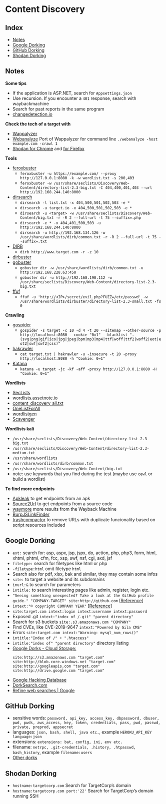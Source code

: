 # Content Discovery

## Index

- [Notes](#notes)
- [Google Dorking](#google-dorking)
- [GitHub Dorking](#github-dorking)
- [Shodan Dorking](#shodan-dorking)

## Notes

**Some tips**
- If the application is ASP.NET, search for `Appsettings.json`
- Use recursion. If you encounter a `401` response, search with waybackmachine
- Search for past reports in the same program
- [changedetection.io](https://github.com/dgtlmoon/changedetection.io)

**Check the tech of a target with**
- [Wappalyzer](https://www.wappalyzer.com/)
- [Webanalyze](https://github.com/rverton/webanalyze) Port of Wappalyzer for command line
  `./webanalyze -host example.com -crawl 1`
- [Shodan for Chrome](https://chrome.google.com/webstore/detail/shodan/jjalcfnidlmpjhdfepjhjbhnhkbgleap) and [for Firefox](https://addons.mozilla.org/en-US/firefox/addon/shodan_io/)

**Tools**
- [feroxbuster](https://github.com/epi052/feroxbuster)
  - `feroxbuster -u https://example.com/ --proxy http://127.0.0.1:8080 -k -w wordlist.txt -s 200,403`
  - `feroxbuster -w /usr/share/seclists/Discovery/Web-Content/directory-list-2.3-big.txt -C 404,400,401,403 --url http://192.168.244.140:8000`
- [dirsearch](https://github.com/maurosoria/dirsearch)
  - `dirsearch -l list.txt -x 404,500,501,502,503 -e *`
  - `dirsearch -u target.io -x 404,500,501,502,503 -e *`
  - `dirsearch -u <target> -w /usr/share/seclists/Discovery/Web-Content/big.txt -r -R 2 --full-url -t 75 --suffix=.php`
  - `dirsearch -e * -x 404,401,500,503 -u http://192.168.244.140:8000`
  - `dirsearch -u http://192.168.134.126 -w /usr/share/wordlists/dirb/common.txt -r -R 2 --full-url -t 75 --suffix=.txt`
- [DIRB](https://salsa.debian.org/pkg-security-team/dirb)
  - `dirb http://www.target.com -r -z 10`
- [dirbuster](https://github.com/KajanM/DirBuster)
- [gobuster](https://github.com/OJ/gobuster)
  - `gobuster dir -w /usr/share/wordlists/dirb/common.txt -u http://192.168.228.63:450`
  - `gobuster dir -u http://192.168.190.112 -w /usr/share/seclists/Discovery/Web-Content/directory-list-2.3-big.txt`
- [ffuf](https://github.com/ffuf/ffuf)
  - `ffuf -u 'http://<IP>/secret/evil.php?FUZZ=/etc/passwd' -w /usr/share/wordlists/dirbuster/directory-list-2.3-small.txt -fs 0`

**Crawling**
- [gospider](https://github.com/jaeles-project/gospider)
  - `gospider -s target -c 10 -d 4 -t 20 --sitemap --other-source -p http://localhost:8080 --cookie "0=1" --blacklist ".(svg|png|gif|ico|jpg|jpeg|bpm|mp3|mp4|ttf|woff|ttf2|woff2|eot|eot2|swf|swf2|css)"`
- [hakrawler](https://github.com/hakluke/hakrawler)
  - `cat target.txt | hakrawler -u -insecure -t 20 -proxy http://localhost:8080 -h "Cookie: 0=1"`
- [Katana](https://github.com/projectdiscovery/katana)
  - `katana -u target -jc -kf -aff -proxy http://127.0.0.1:8080 -H "Cookie: 0=1"`

**Wordlists**
- [SecLists](https://github.com/danielmiessler/SecLists)
- [wordlists.assetnote.io](https://wordlists.assetnote.io/)
- [content_discovery_all.txt](https://gist.github.com/jhaddix/b80ea67d85c13206125806f0828f4d10)
- [OneListForAll](https://github.com/six2dez/OneListForAll)
- [wordlistgen](https://github.com/ameenmaali/wordlistgen)
- [Scavenger](https://github.com/0xDexter0us/Scavenger)

**Wordlists kali**
- `/usr/share/seclists/Discovery/Web-Content/directory-list-2.3-big.txt`
- `/usr/share/seclists/Discovery/Web-Content/directory-list-2.3-medium.txt`
- `/usr/share/wordlists`
- `/usr/share/wordlists/dirb/common.txt`
- `/usr/share/seclists/Discovery/Web-Content/big.txt`
- note: use keywords that you find during the test (maybe use `cewl` or build a wordlist)

**To find more endpoints**
- [Apkleak](https://github.com/dwisiswant0/apkleaks) to get endpoints from an apk
- [Source2Url](https://github.com/danielmiessler/Source2URL/blob/master/Source2URL) to get endpoints from a source code
- [waymore](https://github.com/xnl-h4ck3r/waymore) more results from the Wayback Machine
- [BurpJSLinkFinder](https://github.com/InitRoot/BurpJSLinkFinder)
- [trashcompactor](https://github.com/michael1026/trashcompactor) to remove URLs with duplicate funcionality based on script resources included

## Google Dorking
- `ext:` search for: asp, aspx, jsp, jspx, do, action, php, php3, form, html, xhtml, phtml, cfm, fcc, xsp, swf, nsf, cgi, axd, jsf
- `filetype:` search for filetypes like html or php
- `-filetype:html` omit filetype `html`
- Search also for pdf, xlsx, bak and similar, they may contain some infos
- `site:` to target a website and its subdomains
- `inurl:&` to search for parameters
- `intitle:` to search interesting pages like admin, register, login etc.
- `"Seeing something unexpected? Take a look at the GitHub profile guide." "COMPANY-TARGET" site:http://github.com` [[Reference](https://twitter.com/c3l3si4n/status/1580564006263173122)]
- `intext:"© copyright COMPANY YEAR"` [[Reference](https://twitter.com/intigriti/status/1592497655774871553)]
- `site:target.com intext:login intext:username intext:password`
- Exposed .git `intext:"index of /.git" "parent directory"`
- Search for s3 buckets `site:.s3.amazonaws.com "COMPANY"`
- Find CVEs, like CVE-2019-9647 `intext:"Powered by Gila CMS"`
- Errors `site:target.com intext:"Warning: mysql_num_rows()"`
- `intitle:"Index of /" + ".htaccess"`
- `intitle:"index of" "parent directory"` directory listing
- [Google Dorks - Cloud Storage:](https://twitter.com/TakSec/status/1616852760141627393)
  ```
  site:http://s3.amazonaws.com "target.com"
  site:http://blob.core.windows.net "target.com"
  site:http://googleapis.com "target.com"
  site:http://drive.google.com "target.com"
  ```
- [Google Hacking Database](https://www.exploit-db.com/google-hacking-database)
- [DorkSearch.com](https://dorksearch.com/)
- [Refine web searches | Google](https://support.google.com/websearch/answer/2466433?hl=en)


## GitHub Dorking
- sensitive words: `password, api_key, access_key, dbpassword, dbuser, pwd, pwds, aws_access, key, token, credentials, pass, pwd, passwd, private, preprod, appsecret`
- languages: `json, bash, shell, java etc.`, example `HEROKU_API_KEY language:json`
- extensions: `extensions: bat, config, ini, env etc.`
- filename: `netrpc, .git-credentials, .history, .htpasswd, bash_history`, example `filename:users`
- [Other dorks](https://github.com/techgaun/github-dorks#list-of-dorks)


## Shodan Dorking
- `hostname:targetcorp.com` Search for TargetCorp’s domain
- `hostname:targetcorp.com port:'22'` Search for TargetCorp’s domain running SSH
